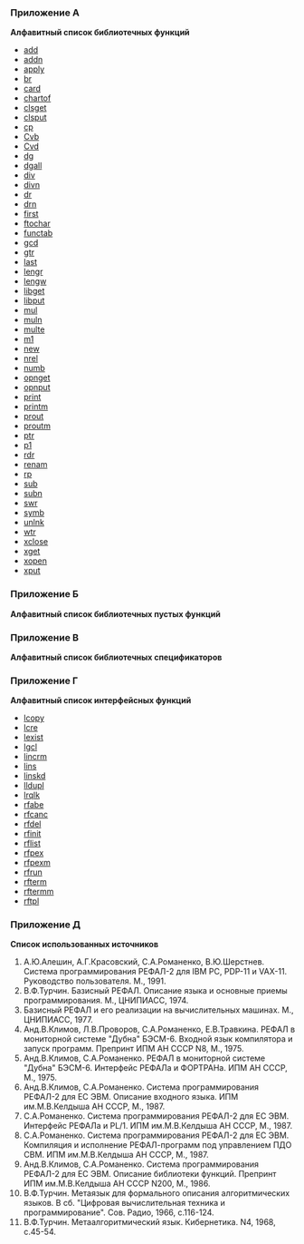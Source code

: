 ### Приложение А

**Алфавитный список библиотечных функций**
- [add](https://github.com/Aleksandr3Bocharov/RefalAB/blob/main/doc/R_2.md#%D1%84%D1%83%D0%BD%D0%BA%D1%86%D0%B8%D1%8F-add)
- [addn](https://github.com/Aleksandr3Bocharov/RefalAB/blob/main/doc/R_2.md#%D1%84%D1%83%D0%BD%D0%BA%D1%86%D0%B8%D1%8F-addn)
- [apply](https://github.com/Aleksandr3Bocharov/RefalAB/blob/main/doc/R_2.md#%D1%84%D1%83%D0%BD%D0%BA%D1%86%D0%B8%D1%8F-apply)
- [br](https://github.com/Aleksandr3Bocharov/RefalAB/blob/main/doc/R_1.md#%D1%84%D1%83%D0%BD%D0%BA%D1%86%D0%B8%D1%8F-%D0%B2r-%D0%B7%D0%B0%D0%BA%D0%BE%D0%BF%D0%B0%D1%82%D1%8C)
- [card](https://github.com/Aleksandr3Bocharov/RefalAB/blob/main/doc/R_2.md#%D1%84%D1%83%D0%BD%D0%BA%D1%86%D0%B8%D1%8F-card)
- [chartof](https://github.com/Aleksandr3Bocharov/RefalAB/blob/main/doc/R_2.md#%D1%84%D1%83%D0%BD%D0%BA%D1%86%D0%B8%D1%8F-chartof)
- [clsget](https://github.com/Aleksandr3Bocharov/RefalAB/blob/main/doc/R_2.md#%D1%84%D1%83%D0%BD%D0%BA%D1%86%D0%B8%D1%8F-clsget)
- [clsput](https://github.com/Aleksandr3Bocharov/RefalAB/blob/main/doc/R_2.md#%D1%84%D1%83%D0%BD%D0%BA%D1%86%D0%B8%D1%8F-clsput)
- [cp](https://github.com/Aleksandr3Bocharov/RefalAB/blob/main/doc/R_1.md#%D1%84%D1%83%D0%BD%D0%BA%D1%86%D0%B8%D1%8F-%D1%81%D1%80-%D1%81%D0%BA%D0%BE%D0%BF%D0%B8%D1%80%D0%BE%D0%B2%D0%B0%D1%82%D1%8C)
- [Cvb](https://github.com/Aleksandr3Bocharov/RefalAB/blob/main/doc/R_2.md#%D1%84%D1%83%D0%BD%D0%BA%D1%86%D0%B8%D1%8F-cvb)
- [Cvd](https://github.com/Aleksandr3Bocharov/RefalAB/blob/main/doc/R_2.md#%D1%84%D1%83%D0%BD%D0%BA%D1%86%D0%B8%D1%8F-cvd)
- [dg](https://github.com/Aleksandr3Bocharov/RefalAB/blob/main/doc/R_1.md#%D1%84%D1%83%D0%BD%D0%BA%D1%86%D0%B8%D1%8F-dg-%D0%B2%D1%8B%D0%BA%D0%BE%D0%BF%D0%B0%D1%82%D1%8C)
- [dgall](https://github.com/Aleksandr3Bocharov/RefalAB/blob/main/doc/R_1.md#%D1%84%D1%83%D0%BD%D0%BA%D1%86%D0%B8%D1%8F-dg%D0%B0ll-%D0%B2%D1%8B%D0%BA%D0%BE%D0%BF%D0%B0%D1%82%D1%8C-%D0%B2%D1%81%D0%B5)
- [div](https://github.com/Aleksandr3Bocharov/RefalAB/blob/main/doc/R_2.md#%D1%84%D1%83%D0%BD%D0%BA%D1%86%D0%B8%D1%8F-div)
- [divn](https://github.com/Aleksandr3Bocharov/RefalAB/blob/main/doc/R_2.md#%D1%84%D1%83%D0%BD%D0%BA%D1%86%D0%B8%D1%8F-divn)
- [dr](https://github.com/Aleksandr3Bocharov/RefalAB/blob/main/doc/R_2.md#%D1%84%D1%83%D0%BD%D0%BA%D1%86%D0%B8%D1%8F-dr)
- [drn](https://github.com/Aleksandr3Bocharov/RefalAB/blob/main/doc/R_2.md#%D1%84%D1%83%D0%BD%D0%BA%D1%86%D0%B8%D1%8F-drn)
- [first](https://github.com/Aleksandr3Bocharov/RefalAB/blob/main/doc/R_2.md#%D1%84%D1%83%D0%BD%D0%BA%D1%86%D0%B8%D1%8F-first)
- [ftochar](https://github.com/Aleksandr3Bocharov/RefalAB/blob/main/doc/R_2.md#%D1%84%D1%83%D0%BD%D0%BA%D1%86%D0%B8%D1%8F-ftochar)
- [functab](https://github.com/Aleksandr3Bocharov/RefalAB/blob/main/doc/R_2.md#%D1%84%D1%83%D0%BD%D0%BA%D1%86%D0%B8%D1%8F-functab)
- [gcd](https://github.com/Aleksandr3Bocharov/RefalAB/blob/main/doc/R_2.md#%D1%84%D1%83%D0%BD%D0%BA%D1%86%D0%B8%D1%8F-gcd)
- [gtr](https://github.com/Aleksandr3Bocharov/RefalAB/blob/main/doc/R_1.md#%D1%84%D1%83%D0%BD%D0%BA%D1%86%D0%B8%D1%8F-gtr-%D0%B2%D0%B7%D1%8F%D1%82%D1%8C-%D0%BF%D0%BE-%D1%81%D1%81%D1%8B%D0%BB%D0%BA%D0%B5)
- [last](https://github.com/Aleksandr3Bocharov/RefalAB/blob/main/doc/R_2.md#%D1%84%D1%83%D0%BD%D0%BA%D1%86%D0%B8%D1%8F-last)
- [lengr](https://github.com/Aleksandr3Bocharov/RefalAB/blob/main/doc/R_2.md#%D1%84%D1%83%D0%BD%D0%BA%D1%86%D0%B8%D1%8F-lengr)
- [lengw](https://github.com/Aleksandr3Bocharov/RefalAB/blob/main/doc/R_2.md#%D1%84%D1%83%D0%BD%D0%BA%D1%86%D0%B8%D0%B8-lengw)
- [libget](https://github.com/Aleksandr3Bocharov/RefalAB/blob/main/doc/R_2.md#%D1%84%D1%83%D0%BD%D0%BA%D1%86%D0%B8%D1%8F-libget)
- [libput](https://github.com/Aleksandr3Bocharov/RefalAB/blob/main/doc/R_2.md#%D1%84%D1%83%D0%BD%D0%BA%D1%86%D0%B8%D1%8F-libput)
- [mul](https://github.com/Aleksandr3Bocharov/RefalAB/blob/main/doc/R_2.md#%D1%84%D1%83%D0%BD%D0%BA%D1%86%D0%B8%D1%8F-mul)
- [muln](https://github.com/Aleksandr3Bocharov/RefalAB/blob/main/doc/R_2.md#%D1%84%D1%83%D0%BD%D0%BA%D1%86%D0%B8%D1%8F-muln)
- [multe](https://github.com/Aleksandr3Bocharov/RefalAB/blob/main/doc/R_2.md#%D1%84%D1%83%D0%BD%D0%BA%D1%86%D0%B8%D1%8F-multe)
- [m1](https://github.com/Aleksandr3Bocharov/RefalAB/blob/main/doc/R_2.md#%D1%84%D1%83%D0%BD%D0%BA%D1%86%D0%B8%D1%8F-m1)
- [new](https://github.com/Aleksandr3Bocharov/RefalAB/blob/main/doc/R_1.md#%D1%84%D1%83%D0%BD%D0%BA%D1%86%D0%B8%D1%8F-new)
- [nrel](https://github.com/Aleksandr3Bocharov/RefalAB/blob/main/doc/R_2.md#%D1%84%D1%83%D0%BD%D0%BA%D1%86%D0%B8%D1%8F-nrel)
- [numb](https://github.com/Aleksandr3Bocharov/RefalAB/blob/main/doc/R_2.md#%D1%84%D1%83%D0%BD%D0%BA%D1%86%D0%B8%D1%8F-numb)
- [opnget](https://github.com/Aleksandr3Bocharov/RefalAB/blob/main/doc/R_2.md#%D1%84%D1%83%D0%BD%D0%BA%D1%86%D0%B8%D1%8F-opnget)
- [opnput](https://github.com/Aleksandr3Bocharov/RefalAB/blob/main/doc/R_2.md#%D1%84%D1%83%D0%BD%D0%BA%D1%86%D0%B8%D1%8F-opnput)
- [print](https://github.com/Aleksandr3Bocharov/RefalAB/blob/main/doc/R_2.md#%D1%84%D1%83%D0%BD%D0%BA%D1%86%D0%B8%D1%8F-print)
- [printm](https://github.com/Aleksandr3Bocharov/RefalAB/blob/main/doc/R_2.md#%D1%84%D1%83%D0%BD%D0%BA%D1%86%D0%B8%D1%8F-printm)
- [prout](https://github.com/Aleksandr3Bocharov/RefalAB/blob/main/doc/R_2.md#%D1%84%D1%83%D0%BD%D0%BA%D1%86%D0%B8%D1%8F-prout)
- [proutm](https://github.com/Aleksandr3Bocharov/RefalAB/blob/main/doc/R_2.md#%D1%84%D1%83%D0%BD%D0%BA%D1%86%D0%B8%D1%8F-proutm)
- [ptr](https://github.com/Aleksandr3Bocharov/RefalAB/blob/main/doc/R_1.md#%D1%84%D1%83%D0%BD%D0%BA%D1%86%D0%B8%D1%8F-ptr-%D0%BF%D0%BE%D0%BB%D0%BE%D0%B6%D0%B8%D1%82%D1%8C-%D0%BF%D0%BE-%D1%81%D1%81%D1%8B%D0%BB%D0%BA%D0%B5)
- [p1](https://github.com/Aleksandr3Bocharov/RefalAB/blob/main/doc/R_2.md#%D1%84%D1%83%D0%BD%D0%BA%D1%86%D0%B8%D1%8F-p1)
- [rdr](https://github.com/Aleksandr3Bocharov/RefalAB/blob/main/doc/R_1.md#%D1%84%D1%83%D0%BD%D0%BA%D1%86%D0%B8%D1%8F-rdr-%D0%BF%D1%80%D0%BE%D1%87%D0%B8%D1%82%D0%B0%D1%82%D1%8C-%D0%BF%D0%BE-%D1%81%D1%81%D1%8B%D0%BB%D0%BA%D0%B5)
- [renam](https://github.com/Aleksandr3Bocharov/RefalAB/blob/main/doc/R_2.md#%D1%84%D1%83%D0%BD%D0%BA%D1%86%D0%B8%D1%8F-renam)
- [rp](https://github.com/Aleksandr3Bocharov/RefalAB/blob/main/doc/R_1.md#%D1%84%D1%83%D0%BD%D0%BA%D1%86%D0%B8%D1%8F-r%D1%80-%D0%B7%D0%B0%D0%BC%D0%B5%D0%BD%D0%B8%D1%82%D1%8C)
- [sub](https://github.com/Aleksandr3Bocharov/RefalAB/blob/main/doc/R_2.md#%D1%84%D1%83%D0%BD%D0%BA%D1%86%D0%B8%D1%8F-sub)
- [subn](https://github.com/Aleksandr3Bocharov/RefalAB/blob/main/doc/R_2.md#%D1%84%D1%83%D0%BD%D0%BA%D1%86%D0%B8%D1%8F-subn)
- [swr](https://github.com/Aleksandr3Bocharov/RefalAB/blob/main/doc/R_1.md#%D1%84%D1%83%D0%BD%D0%BA%D1%86%D0%B8%D1%8F-swr-%D0%BE%D0%B1%D0%BC%D0%B5%D0%BD%D1%8F%D1%82%D1%8C-%D0%BF%D0%BE-%D1%81%D1%81%D1%8B%D0%BB%D0%BA%D0%B5)
- [symb](https://github.com/Aleksandr3Bocharov/RefalAB/blob/main/doc/R_2.md#%D1%84%D1%83%D0%BD%D0%BA%D1%86%D0%B8%D1%8F-symb)
- [unlnk](https://github.com/Aleksandr3Bocharov/RefalAB/blob/main/doc/R_2.md#%D1%84%D1%83%D0%BD%D0%BA%D1%86%D0%B8%D1%8F-unlnk)
- [wtr](https://github.com/Aleksandr3Bocharov/RefalAB/blob/main/doc/R_1.md#%D1%84%D1%83%D0%BD%D0%BA%D1%86%D0%B8%D1%8F-wtr-%D0%B7%D0%B0%D0%BF%D0%B8%D1%81%D0%B0%D1%82%D1%8C-%D0%BF%D0%BE-%D1%81%D1%81%D1%8B%D0%BB%D0%BA%D0%B5)
- [xclose](https://github.com/Aleksandr3Bocharov/RefalAB/blob/main/doc/R_2.md#%D1%84%D1%83%D0%BD%D0%BA%D1%86%D0%B8%D1%8F-xclose)
- [xget](https://github.com/Aleksandr3Bocharov/RefalAB/blob/main/doc/R_2.md#%D1%84%D1%83%D0%BD%D0%BA%D1%86%D0%B8%D1%8F-xget)
- [xopen](https://github.com/Aleksandr3Bocharov/RefalAB/blob/main/doc/R_2.md#%D1%84%D1%83%D0%BD%D0%BA%D1%86%D0%B8%D1%8F-xopen)
- [xput](https://github.com/Aleksandr3Bocharov/RefalAB/blob/main/doc/R_2.md#%D1%84%D1%83%D0%BD%D0%BA%D1%86%D0%B8%D1%8F-xput)

### Приложение Б

**Алфавитный список библиотечных пустых функций**


### Приложение В

**Алфавитный список библиотечных спецификаторов**


### Приложение Г

**Алфавитный список интерфейсных функций**
- [lcopy](https://github.com/Aleksandr3Bocharov/RefalAB/blob/main/doc/R_3.md#%D1%84%D1%83%D0%BD%D0%BA%D1%86%D0%B8%D1%8F-lcopy)
- [lcre](https://github.com/Aleksandr3Bocharov/RefalAB/blob/main/doc/R_3.md#%D1%84%D1%83%D0%BD%D0%BA%D1%86%D0%B8%D1%8F-lcre)
- [lexist](https://github.com/Aleksandr3Bocharov/RefalAB/blob/main/doc/R_3.md#%D1%84%D1%83%D0%BD%D0%BA%D1%86%D0%B8%D1%8F-lexist)
- [lgcl](https://github.com/Aleksandr3Bocharov/RefalAB/blob/main/doc/R_3.md#%D1%84%D1%83%D0%BD%D0%BA%D1%86%D0%B8%D1%8F-lgcl)
- [lincrm](https://github.com/Aleksandr3Bocharov/RefalAB/blob/main/doc/R_3.md#%D1%84%D1%83%D0%BD%D0%BA%D1%86%D0%B8%D1%8F-lincrm)
- [lins](https://github.com/Aleksandr3Bocharov/RefalAB/blob/main/doc/R_3.md#%D1%84%D1%83%D0%BD%D0%BA%D1%86%D0%B8%D1%8F-lins)
- [linskd](https://github.com/Aleksandr3Bocharov/RefalAB/blob/main/doc/R_3.md#%D1%84%D1%83%D0%BD%D0%BA%D1%86%D0%B8%D1%8F-linskd)
- [lldupl](https://github.com/Aleksandr3Bocharov/RefalAB/blob/main/doc/R_3.md#%D1%84%D1%83%D0%BD%D0%BA%D1%86%D0%B8%D1%8F-lldupl)
- [lrqlk](https://github.com/Aleksandr3Bocharov/RefalAB/blob/main/doc/R_3.md#%D1%84%D1%83%D0%BD%D0%BA%D1%86%D0%B8%D1%8F-lrqlk)
- [rfabe](https://github.com/Aleksandr3Bocharov/RefalAB/blob/main/doc/R_3.md#%D0%BF%D0%BE%D0%B4%D0%BF%D1%80%D0%BE%D0%B3%D1%80%D0%B0%D0%BC%D0%BC%D0%B0-rfabe)
- [rfcanc](https://github.com/Aleksandr3Bocharov/RefalAB/blob/main/doc/R_3.md#%D0%BF%D0%BE%D0%B4%D0%BF%D1%80%D0%BE%D0%B3%D1%80%D0%B0%D0%BC%D0%BC%D0%B0-rfcanc)
- [rfdel](https://github.com/Aleksandr3Bocharov/RefalAB/blob/main/doc/R_3.md#%D0%BF%D0%BE%D0%B4%D0%BF%D1%80%D0%BE%D0%B3%D1%80%D0%B0%D0%BC%D0%BC%D0%B0-rfdel)
- [rfinit](https://github.com/Aleksandr3Bocharov/RefalAB/blob/main/doc/R_3.md#%D0%BF%D0%BE%D0%B4%D0%BF%D1%80%D0%BE%D0%B3%D1%80%D0%B0%D0%BC%D0%BC%D0%B0-rfinit)
- [rflist](https://github.com/Aleksandr3Bocharov/RefalAB/blob/main/doc/R_3.md#%D0%BF%D0%BE%D0%B4%D0%BF%D1%80%D0%BE%D0%B3%D1%80%D0%B0%D0%BC%D0%BC%D0%B0-rflist)
- [rfpex](https://github.com/Aleksandr3Bocharov/RefalAB/blob/main/doc/R_3.md#%D0%BF%D0%BE%D0%B4%D0%BF%D1%80%D0%BE%D0%B3%D1%80%D0%B0%D0%BC%D0%BC%D0%B0-rfpex)
- [rfpexm](https://github.com/Aleksandr3Bocharov/RefalAB/blob/main/doc/R_3.md#%D0%BF%D0%BE%D0%B4%D0%BF%D1%80%D0%BE%D0%B3%D1%80%D0%B0%D0%BC%D0%BC%D0%B0-rfpexm)
- [rfrun](https://github.com/Aleksandr3Bocharov/RefalAB/blob/main/doc/R_3.md#%D0%BF%D0%BE%D0%B4%D0%BF%D1%80%D0%BE%D0%B3%D1%80%D0%B0%D0%BC%D0%BC%D0%B0-rfrun)
- [rfterm](https://github.com/Aleksandr3Bocharov/RefalAB/blob/main/doc/R_3.md#%D0%BF%D0%BE%D0%B4%D0%BF%D1%80%D0%BE%D0%B3%D1%80%D0%B0%D0%BC%D0%BC%D0%B0-rfterm)
- [rftermm](https://github.com/Aleksandr3Bocharov/RefalAB/blob/main/doc/R_3.md#%D0%BF%D0%BE%D0%B4%D0%BF%D1%80%D0%BE%D0%B3%D1%80%D0%B0%D0%BC%D0%BC%D0%B0-rftermm)
- [rftpl](https://github.com/Aleksandr3Bocharov/RefalAB/blob/main/doc/R_3.md#%D0%BF%D0%BE%D0%B4%D0%BF%D1%80%D0%BE%D0%B3%D1%80%D0%B0%D0%BC%D0%BC%D0%B0-rftpl)

### Приложение Д

**Список использованных источников**
1. А.Ю.Алешин, А.Г.Красовский, С.А.Романенко, В.Ю.Шерстнев. Система
программирования РЕФАЛ-2 для IBM PC, PDP-11 и VAX-11.
Руководство пользователя. М., 1991.
3. В.Ф.Турчин. Базисный РЕФАЛ. Описание языка и основные приемы
программирования. М., ЦНИПИАСС, 1974.
4. Базисный РЕФАЛ и его реализации на вычислительных машинах. М.,
ЦНИПИАСС, 1977.
5. Анд.В.Климов, Л.В.Проворов, С.А.Романенко, Е.В.Травкина. РЕФАЛ в
мониторной системе "Дубна" БЭСМ-6. Входной язык компилятора и запуск
программ. Препринт ИПМ АН СССР N8, М., 1975.
6. Анд.В.Климов, С.А.Романенко. РЕФАЛ в мониторной системе "Дубна"
БЭСМ-6. Интерфейс РЕФАЛа и ФОРТРАНа. ИПМ АН СССР, М., 1975.
7. Анд.В.Климов, С.А.Романенко. Система программирования РЕФАЛ-2
для ЕС ЭВМ. Описание входного языка. ИПМ им.М.В.Келдыша АН СССР, М., 1987.
8. С.А.Романенко. Система программирования РЕФАЛ-2 для ЕС ЭВМ.
Интерфейс РЕФАЛа и PL/1. ИПМ им.М.В.Келдыша АН СССР, М., 1987.
9. С.А.Романенко. Система программирования РЕФАЛ-2 для ЕС ЭВМ.
Компиляция и исполнение РЕФАЛ-программ под управлением ПДО СВМ. ИПМ
им.М.В.Келдыша АН СССР, М., 1987.
10. Анд.В.Климов, С.А.Романенко. Система программирования РЕФАЛ-2
для ЕС ЭВМ. Описание библиотеки функций. Препринт ИПМ им.М.В.Келдыша
АН СССР N200, М., 1986.
11. В.Ф.Турчин. Метаязык для формального описания алгоритмических
языков. В сб. "Цифровая вычислительная техника и программирование".
Сов. Радио, 1966, с.116-124.
12. В.Ф.Турчин. Метаалгоритмический язык. Кибернетика. N4, 1968,
с.45-54.
